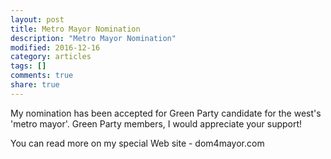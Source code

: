 ```yaml
---
layout: post
title: Metro Mayor Nomination
description: "Metro Mayor Nomination"
modified: 2016-12-16
category: articles
tags: []
comments: true
share: true
---
```

My nomination has been accepted for Green Party candidate for the west's 'metro mayor'. Green Party members, I would
appreciate your support!

You can read more on my special Web site - dom4mayor.com
